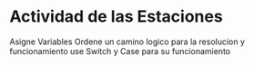 # Actividad de las Estaciones
Asigne Variables
Ordene un camino logico para la resolucion y funcionamiento
use Switch y Case para su funcionamiento
